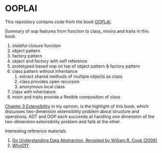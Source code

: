 # OOPLAI

This repository contains code from the book [OOPLAI](https://users.dcc.uchile.cl/~etanter/ooplai/index.html).

Summary of oop features from function to class, mixins and traits in this book.

1. stateful closure function
1. object pattern
1. factory pattern
1. object and factory with self reference
1. prototyped based oop on top of object pattern & factory pattern
1. class pattern without inheritance
    1. extract shared methods of multiple objects as class
    1. class provides open recursion
    1. anonymous local class
1. class with inheritance
1. mixin and traits provide a flexible composition of class

[Chapter 3 Extensibility](https://users.dcc.uchile.cl/~etanter/ooplai/adt-oo.html#%28part._.The_.Extensibility_.Problem%29) in my opinion, is the highlight of this book, which discusses two-dimension extensibility problem about structure and operations. ADT and OOP each succeeds at handling one dimension of the two-dimension extensibility problem and fails at the other.

Interesting reference materials

1. [On Understanding Data Abstraction, Revisited by William R. Cook (2009)](https://www.cs.utexas.edu/~wcook/Drafts/2009/essay.pdf)
1. [WhyOfY](https://www.dreamsongs.com/Files/WhyOfY.pdf)
